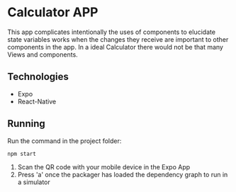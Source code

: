 # Calculator APP

This app complicates intentionally the uses of components to elucidate state variables works when the changes they receive
are important to other components in the app. 
In a ideal Calculator there would not be that many Views and components.

## Technologies

* Expo 
* React-Native

## Running

Run the command in the project folder: 
```
npm start 
```

1. Scan the QR code with your mobile device in the Expo App
2. Press 'a' once the packager has loaded the dependency graph to run in a simulator
